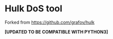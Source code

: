 Hulk DoS tool
=============

Forked from https://github.com/grafov/hulk

**[UPDATED TO BE COMPATIBLE WITH PYTHON3]**

